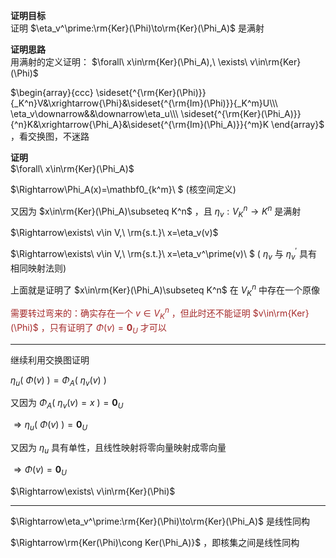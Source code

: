 **证明目标**    
证明 $\eta_v^\prime:\rm{Ker}(\Phi)\to\rm{Ker}(\Phi_A)$ 是满射    
    
**证明思路**    
用满射的定义证明： $\forall\ x\in\rm{Ker}(\Phi_A),\ \exists\ v\in\rm{Ker}(\Phi)$     
    
 $\begin{array}{ccc}    
\sideset{^{\rm{Ker}(\Phi)}}{_K^n}V&\xrightarrow{\Phi}&\sideset{^{\rm{Im}(\Phi)}}{_K^m}U\\\     
\eta_v\downarrow&&\downarrow\eta_u\\\     
\sideset{^{\rm{Ker}(\Phi_A)}}{^n}K&\xrightarrow{\Phi_A}&\sideset{^{\rm{Im}(\Phi_A)}}{^m}K    
\end{array}$ ，看交换图，不迷路    
    
**证明**    
 $\forall\ x\in\rm{Ker}(\Phi_A)$     
    
 $\Rightarrow\Phi_A(x)=\mathbf0_{k^m}\ $ (核空间定义)    
    
又因为 $x\in\rm{Ker}(\Phi_A)\subseteq K^n$ ，且 $\eta_v:V_K^n\to K^n$ 是满射    
    
 $\Rightarrow\exists\ v\in V,\ \rm{s.t.}\ x=\eta_v(v)$     
    
 $\Rightarrow\exists\ v\in V,\ \rm{s.t.}\ x=\eta_v^\prime(v)\ $ ( $\eta_v$ 与 $\eta_v^\prime$ 具有相同映射法则)    
    
上面就是证明了 $x\in\rm{Ker}(\Phi_A)\subseteq K^n$ 在 $V_K^n$ 中存在一个原像    
    
<font color=brown>需要转过弯来的：确实存在一个 $v\in V_K^n$ ，但此时还不能证明 $v\in\rm{Ker}(\Phi)$ ，只有证明了 $\Phi(v)=\mathbf0_U$ 才可以</font>    
    
---    
    
继续利用交换图证明    
    
 $\eta_u(\ \Phi(v) \ )=\Phi_A(\ \eta_v(v) \ )$     
    
又因为 $\Phi_A(\ \eta_v(v)=x \ )=\mathbf0_U$     
    
 $\Rightarrow\eta_u(\ \Phi(v) \ )=\mathbf0_U$     
    
又因为 $\eta_u$ 具有单性，且线性映射将零向量映射成零向量    
    
 $\Rightarrow\Phi(v)=\mathbf0_U$     
    
 $\Rightarrow\exists\ v\in\rm{Ker}(\Phi)$     
    
---    
 $\Rightarrow\eta_v^\prime:\rm{Ker}(\Phi)\to\rm{Ker}(\Phi_A)$ 是线性同构    
    
 $\Rightarrow\rm{Ker(\Phi)\cong Ker(\Phi_A)}$ ，即核集之间是线性同构    
